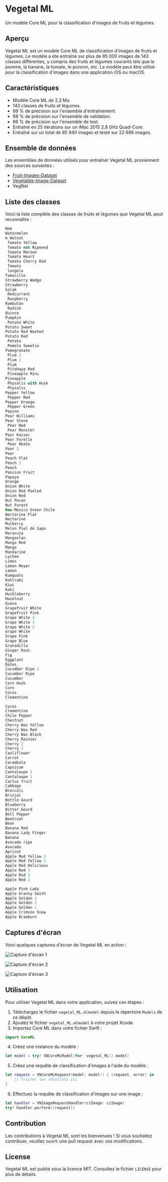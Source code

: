 Vegetal ML
================

Un modèle Core ML pour la classification d'images de fruits et légumes.

Aperçu
------

Vegetal ML est un modèle Core ML de classification d'images de fruits et légumes. Le modèle a été entraîné sur plus de 85 000 images de 143 classes différentes, y compris des fruits et légumes courants tels que la pomme, la banane, la tomate, le poivron, etc. Le modèle peut être utilisé pour la classification d'images dans une application iOS ou macOS.

Caractéristiques
------------

* Modèle Core ML de 2,3 Mo.
* 143 classes de fruits et légumes.
* 99 % de précision sur l'ensemble d'entraînement.
* 98 % de précision sur l'ensemble de validation.
* 86 % de précision sur l'ensemble de test.
* Entraîné en 25 itérations sur un iMac 2015 2,8 GHz Quad-Core.
* Entraîné sur un total de 85 940 images et testé sur 22 688 images.

Ensemble de données
------------

Les ensembles de données utilisés pour entraîner Vegetal ML proviennent des sources suivantes :

* [Fruit-Images-Dataset](https://github.com/Horea94/Fruit-Images-Dataset)
* [Vegetable-Image-Dataset](https://www.kaggle.com/datasets/misrakahmed/vegetable-image-dataset)
* VegNet

Liste des classes
-----------------

Voici la liste complète des classes de fruits et légumes que Vegetal ML peut reconnaître :
```sql
Nom
Watermelon
m Walnut
 Tomato Yellow
 Tomato not Ripened
 Tomato Maroon
 Tomato Heart
 Tomato Cherry Red
 Tomato
 langelo
Tamarillo
Strawberry Wedge
Strawberry
Salak
 Redcurrant
 Raspberry
Rambutan
 Radish
Quince
Pumpkin
 Potato White
Potato Sweet
Potato Red Washed
Potato Red
 Potato
 Pomelo Sweetie
Pomegranate
 Plum 3
 Plum 2
 Plum
 Pitahaya Red
 Pineapple Mini
Pineapple
 Physalis with Husk
 Physalis
Pepper Yellow
 Pepper Red
Pepper Orange
 Pepper Green
Pepino
Pear Williams
Pear Stone
 Pear Red
 Pear Monster
Pear Kaiser
Pear Forelle
 Pear Abate
Pear 2
Pear
Peach Flat
Peach 2
Peach
Passion Fruit
Papaya
Orange
Onion White
Onion Red Peeled
Onion Red
Nut Pecan
Nut Forest
New Mexico Green Chile
Nectarine Flat
Nectarine
Mulberry
Melon Piel de Sapo
Maracuja
Mangostan
Mango Red
Mango
Mandarine
Lychee
Limes
Lemon Meyer
Lemon
Kumquats
Kohlrabi
Kiwi
Kaki
Huckleberry
Hazelnut
Guava
Grapefruit White
Grapefruit Pink
Grape White 4
Grape White 3
Grape White 2
Grape White
Grape Pink
Grape Blue
Granadilla
Ginger Root
Fig
Eggplant
Dates
Cucumber Ripe 2
Cucumber Ripe
Cucumber
Corn Husk
Corn
Cocos
Clementine

Cocos
Clementine
Chile Pepper
Chestnut
Cherry Wax Yellow
Cherry Wax Red
Cherry Wax Black
Cherry Rainier
Cherry 2
Cherry 1
Cauliflower
Carrot
Carambula
Capsicum
Cantaloupe 2
Cantaloupe 1
Cactus fruit
Cabbage
Broccoli
Brinjal
Bottle Gourd
Blueberry
Bitter_Gourd
Bell Pepper
Beetroot
Bean
Banana Red
Banana Lady Finger
Banana
Avocado ripe
Avocado
Apricot
Apple Red Yellow 2
Apple Red Yellow 1
Apple Red Delicious
Apple Red 3
Apple Red 2
Apple Red 1

Apple Pink Lady
Apple Granny Smith
Apple Golden 3
Apple Golden 2
Apple Golden 1
Apple Crimson Snow
Apple Braeburn
```
Captures d'écran
------------

Voici quelques captures d'écran de Vegetal ML en action :

![Capture d'écran 1](capture1.png)

![Capture d'écran 2](capture2.png)

![Capture d'écran 3](capture3.png)

Utilisation
-----------

Pour utiliser Vegetal ML dans votre application, suivez ces étapes :

1. Téléchargez le fichier `vegetal_ML.mlmodel` depuis le répertoire `Models` de ce dépôt.
2. Ajoutez le fichier `vegetal_ML.mlmodel` à votre projet Xcode.
3. Importez Core ML dans votre fichier Swift :
```swift
import CoreML
```
4. Créez une instance du modèle :
```swift
let model = try? VNCoreMLModel(for: vegetal_ML().model)
```
5. Créez une requête de classification d'images à l'aide du modèle :
```swift
let request = VNCoreMLRequest(model: model!) { (request, error) in
    // Traiter les résultats ici
}
```
6. Effectuez la requête de classification d'images sur une image :
```swift
let handler = VNImageRequestHandler(ciImage: ciImage)
try? handler.perform([request])
```

Contribution
------------

Les contributions à Vegetal ML sont les bienvenues ! Si vous souhaitez contribuer, veuillez ouvrir une pull request avec vos modifications.

License
-------

Vegetal ML est publié sous la licence MIT. Consultez le fichier `LICENSE` pour plus de détails.
